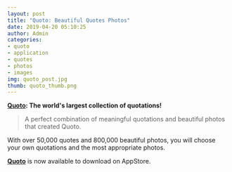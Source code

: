 ```yaml
---
layout: post
title: "Quoto: Beautiful Quotes Photos"
date: 2019-04-20 05:10:25
author: Admin
categories:
- quoto
- application
- quotes
- photos
- images
img: quoto_post.jpg
thumb: quoto_thumb.png
---
```


**[Quoto][applink]: The world's largest collection of quotations!**

>A perfect combination of meaningful quotations and beautiful photos that created Quoto.

With over 50,000 quotes and 800,000 beautiful photos, you will choose your own quotations and the most appropriate photos.

**[Quoto][applink]** is now available to download on AppStore.

[applink]: https://apps.apple.com/us/app/id1459504175
